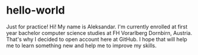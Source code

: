 # hello-world
Just for practice!
Hi!
My name is Aleksandar.
I'm currently enrolled at first year bachelor computer science studies at FH Vorarlberg Dornbirn, Austria.
That's why I decided to open account here at GitHub.
I hope that will help me to learn something new and help me to improve my skills.
